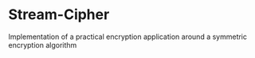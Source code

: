 # Stream-Cipher

Implementation of a practical encryption application around a symmetric encryption algorithm
